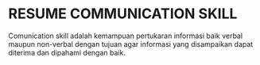 
# RESUME COMMUNICATION SKILL

Comunication skill adalah kemampuan pertukaran informasi baik verbal maupun non-verbal dengan tujuan agar informasi yang disampaikan dapat diterima dan dipahami dengan baik.



